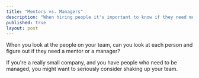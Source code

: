 ```yaml
---
title: "Mentors vs. Managers"
description: "When hiring people it's important to know if they need mentors or managers. That makes all the difference."
published: true
layout: post
---
```

When you look at the people on your team, can you look at each person and figure out if they need a mentor or a manager? 

If you're a really small company, and you have people who need to be managed, you might want to seriously consider shaking up your team.




